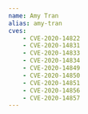 ```yaml
---
name: Amy Tran
alias: amy-tran
cves:
    - CVE-2020-14822
    - CVE-2020-14831
    - CVE-2020-14833
    - CVE-2020-14834
    - CVE-2020-14849
    - CVE-2020-14850
    - CVE-2020-14851
    - CVE-2020-14856
    - CVE-2020-14857
---
```

